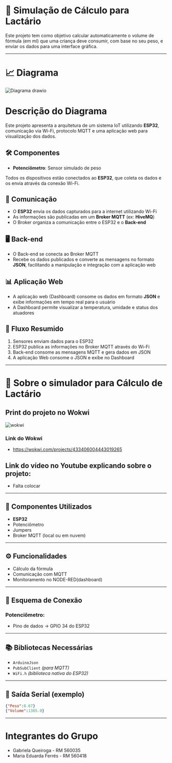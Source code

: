 # 🍼 Simulação de Cálculo para Lactário

Este projeto tem como objetivo calcular automaticamente o volume de fórmula (em ml) que uma criança deve consumir, com base no seu peso, e enviar os dados para uma interface gráfica.

---

# 📈 Diagrama

![Diagrama drawio](https://github.com/user-attachments/assets/7282e698-23e7-44bd-bb89-181766b35116)

# Descrição do Diagrama

Este projeto apresenta a arquitetura de um sistema IoT utilizando **ESP32**, comunicação via Wi-Fi, protocolo MQTT e uma aplicação web para visualização dos dados.

## 🛠️ Componentes

- **Potenciômetro**: Sensor simulado de peso

Todos os dispositivos estão conectados ao **ESP32**, que coleta os dados e os envia através da conexão Wi-Fi.

## 🔗 Comunicação

- O **ESP32** envia os dados capturados para a internet utilizando Wi-Fi  
- As informações são publicadas em um **Broker MQTT** (ex: **HiveMQ**)  
- O Broker organiza a comunicação entre o ESP32 e o **Back-end**

## 🖥️ Back-end

- O Back-end se conecta ao Broker MQTT  
- Recebe os dados publicados e converte as mensagens no formato **JSON**, facilitando a manipulação e integração com a aplicação web

## 📊 Aplicação Web

- A aplicação web (Dashboard) consome os dados em formato **JSON** e exibe informações em tempo real para o usuário  
- A Dashboard permite visualizar a temperatura, umidade e status dos atuadores  

## 🔁 Fluxo Resumido

1. Sensores enviam dados para o ESP32  
2. ESP32 publica as informações no Broker MQTT através do Wi-Fi  
3. Back-end consome as mensagens MQTT e gera dados em JSON  
4. A aplicação Web consome o JSON e exibe no Dashboard

---

# 🍼 Sobre o simulador para Cálculo de Lactário

## Print do projeto no Wokwi

![wokwi](https://github.com/user-attachments/assets/5ebebccd-003c-4c41-9282-eb148505749a)


### Link do Wokwi

- https://wokwi.com/projects/433406004443019265


## Link do vídeo no Youtube explicando sobre o projeto:

- Falta colocar

---

## 🧰 Componentes Utilizados

- **ESP32**  
- Potenciômetro  
- Jumpers  
- Broker MQTT (local ou em nuvem)

---

## ⚙️ Funcionalidades

- Cálculo da fórmula
- Comunicação com MQTT
- Monitoramento no NODE-RED(dashboard)

---

## 🔌 Esquema de Conexão

### Potenciômetro:
- Pino de dados →  GPIO 34 do ESP32
---

## 📚 Bibliotecas Necessárias

- `ArduinoJson`   
- `PubSubClient` *(para MQTT)*  
- `WiFi.h` *(biblioteca nativa do ESP32)*

---

## 📡 Saída Serial (exemplo)

```json
{"Peso":8.67}
{"Volume":1365.0}
```

---

# Integrantes do Grupo

- Gabriela Queiroga - RM 560035  
- Maria Eduarda Ferrés - RM 560418
